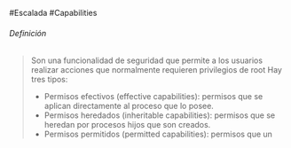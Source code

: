 #Escalada #Capabilities
###### Definición
>Son una funcionalidad de seguridad que permite a los usuarios realizar acciones que normalmente requieren privilegios de root
>Hay tres tipos:
>- Permisos efectivos (effective capabilities): permisos que se aplican directamente al proceso que lo posee.
>- Permisos heredados (inheritable capabilities): permisos que se heredan por procesos hijos que son creados.
>- Permisos permitidos (permitted capabilities): permisos que un 